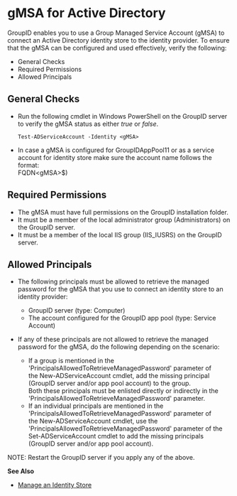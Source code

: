 # gMSA for Active Directory

GroupID enables you to use a Group Managed Service Account (gMSA) to connect an Active Directory
identity store to the identity provider. To ensure that the gMSA can be configured and used
effectively, verify the following:

- General Checks
- Required Permissions
- Allowed Principals

## General Checks

- Run the following cmdlet in Windows PowerShell on the GroupID server to verify the gMSA status as
  either _true_ or _false_.

  ```
  Test-ADServiceAccount -Identity <gMSA>
  ```

- In case a gMSA is configured for GroupIDAppPool11 or as a service account for identity store make
  sure the account name follows the format:  
  FQDN\<gMSA>$)

## Required Permissions

- The gMSA must have full permissions on the GroupID installation folder.
- It must be a member of the local administrator group (Administrators) on the GroupID server.
- It must be a member of the local IIS group (IIS_IUSRS) on the GroupID server.

## Allowed Principals

- The following principals must be allowed to retrieve the managed password for the gMSA that you
  use to connect an identity store to an identity provider:

  - GroupID server (type: Computer)
  - The account configured for the GroupID app pool (type: Service Account)

- If any of these principals are not allowed to retrieve the managed password for the gMSA, do the
  following depending on the scenario:

  - If a group is mentioned in the 'PrincipalsAllowedToRetrieveManagedPassword' parameter of
    the New-ADServiceAccount cmdlet, add the missing principal (GroupID server and/or app pool
    account) to the group.  
    Both these principals must be enlisted directly or indirectly in the
    'PrincipalsAllowedToRetrieveManagedPassword' parameter.
  - If an individual principals are mentioned in the 'PrincipalsAllowedToRetrieveManagedPassword'
    parameter of the New-ADServiceAccount cmdlet, use the
    'PrincipalsAllowedToRetrieveManagedPassword' parameter of the Set-ADServiceAccount cmdlet to
    add the missing principals (GroupID server and/or app pool account).

NOTE: Restart the GroupID server if you apply any of the above.

**See Also**

- [Manage an Identity Store](/docs/directorymanager/11.0/directorymanager/admincenter/identitystore/manage.md)
